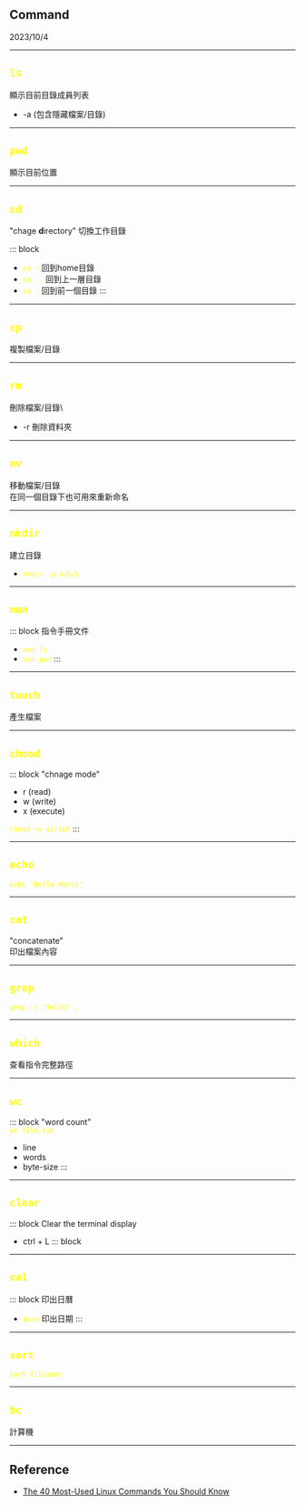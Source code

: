## Command
2023/10/4

---

## `ls`
顯示目前目錄成員列表

* -a (包含隱藏檔案/目錄)

---

## `pwd`
顯示目前位置

---

## `cd`
"chage **d**irectory" 切換工作目錄

::: block <!-- element style="text-align: left"-->
* `cd ~`  回到home目錄
* `cd ..`  回到上一層目錄
* `cd -`  回到前一個目錄
:::

---

## `cp`
複製檔案/目錄

---

## `rm`
刪除檔案/目錄\
* -r 刪除資料夾

---

## `mv`
移動檔案/目錄\
在同一個目錄下也可用來重新命名

---

## `mkdir`
建立目錄
* `mkdir -p a/b/c`

---

## `man`
::: block <!-- element style="text-align: left"-->
指令手冊文件
* `man ls`
* `man pwd`
:::

---

## `touch`

產生檔案


---

## `chmod`

::: block <!-- element style="text-align: left"-->
"chnage mode"
- r (read)
- w (write)
- x (execute)

`chmod +x script`
:::

---

## `echo`

`echo "Hello World"`

---

## `cat`
"concatenate"\
印出檔案內容


---

## `grep`
`grep -r "Hello" .`

---
## `which`
查看指令完整路徑

---

## `wc`
::: block
"word count"\
`wc file.txt`
* line
* words
* byte-size
:::

---

## `clear`
::: block 
Clear the terminal display
* ctrl + L
::: block
---

## `cal`
::: block
印出日曆
* `date` 印出日期
:::
---

## `sort`
`sort filename`

---

## `bc`
計算機


---

## Reference
* [The 40 Most-Used Linux Commands You Should Know](https://kinsta.com/blog/linux-commands/)

<style>
code {
	color: yellow;
}

div {
    text-align: left;
}

</style>


